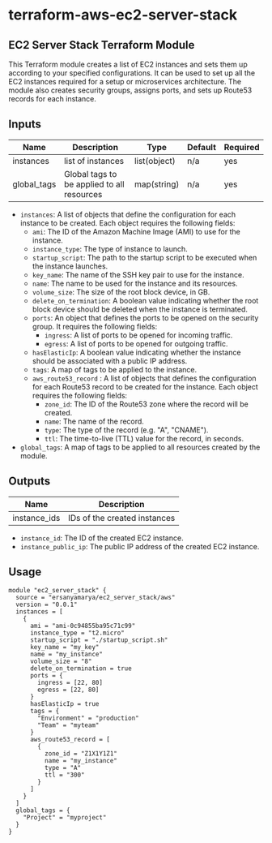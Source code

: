 # terraform-aws-ec2-server-stack
## EC2 Server Stack Terraform Module

This Terraform module creates a list of EC2 instances and sets them up according to your specified configurations. It can be used to set up all the EC2 instances required for a setup or microservices architecture. The module also creates security groups, assigns ports, and sets up Route53 records for each instance.

## Inputs

| Name        | Description                                | Type         | Default | Required |
| ----------- | ------------------------------------------ | ------------ | ------- | -------- |
| instances   | list of instances                          | list(object) | n/a     | yes      |
| global_tags | Global tags to be applied to all resources | map(string)  | n/a     | yes      |



- `instances`: A list of objects that define the configuration for each instance to be created. Each object requires the following fields:
  - `ami`: The ID of the Amazon Machine Image (AMI) to use for the instance.
  - `instance_type`: The type of instance to launch.
  - `startup_script`: The path to the startup script to be executed when the instance launches.
  - `key_name`: The name of the SSH key pair to use for the instance.
  - `name`: The name to be used for the instance and its resources.
  - `volume_size`: The size of the root block device, in GB.
  - `delete_on_termination`: A boolean value indicating whether the root block device should be deleted when the instance is terminated.
  - `ports`: An object that defines the ports to be opened on the security group. It requires the following fields:
    - `ingress`: A list of ports to be opened for incoming traffic.
    - `egress`: A list of ports to be opened for outgoing traffic.
  - `hasElasticIp`: A boolean value indicating whether the instance should be associated with a public IP address.
  - `tags`: A map of tags to be applied to the instance.
  - `aws_route53_record` :  A list of objects that defines the configuration for each Route53 record to be created for the instance. Each object requires the following fields:
    - `zone_id`: The ID of the Route53 zone where the record will be created.
    - `name`: The name of the record.
    - `type`: The type of the record (e.g. "A", "CNAME").
    - `ttl`: The time-to-live (TTL) value for the record, in seconds.
- `global_tags`: A map of tags to be applied to all resources created by the module.
  
  
## Outputs

| Name         | Description                  |
| ------------ | ---------------------------- |
| instance_ids | IDs of the created instances |

- `instance_id`: The ID of the created EC2 instance.
- `instance_public_ip`: The public IP address of the created EC2 instance.

## Usage

```hcl
module "ec2_server_stack" {
  source = "ersanyamarya/ec2_server_stack/aws"
  version = "0.0.1"
  instances = [
    {
      ami = "ami-0c94855ba95c71c99"
      instance_type = "t2.micro"
      startup_script = "./startup_script.sh"
      key_name = "my_key"
      name = "my_instance"
      volume_size = "8"
      delete_on_termination = true
      ports = {
        ingress = [22, 80]
        egress = [22, 80]
      }
      hasElasticIp = true
      tags = {
        "Environment" = "production"
        "Team" = "myteam"
      }
      aws_route53_record = [
        {
          zone_id = "Z1X1Y1Z1"
          name = "my_instance"
          type = "A"
          ttl = "300"
        }
      ]
    }
  ]
  global_tags = {
    "Project" = "myproject"
  }
}

```